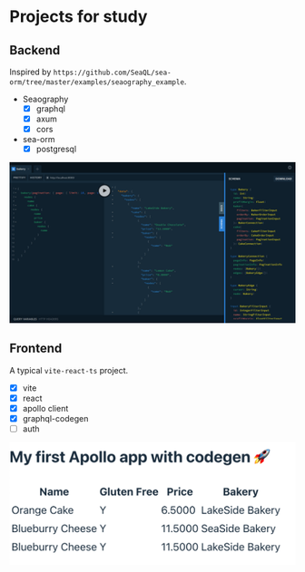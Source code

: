 # Projects for study

## Backend

Inspired by `https://github.com/SeaQL/sea-orm/tree/master/examples/seaography_example`.

- Seaography
  - [x] graphql
  - [x] axum
  - [x] cors
- sea-orm
  - [x] postgresql

![](./backend/Seaography%20example.png)

## Frontend

A typical `vite-react-ts` project.
- [x] vite
- [x] react
- [x] apollo client
- [x] graphql-codegen
- [ ] auth

![](./frontend/cake_list.png)